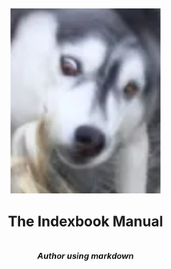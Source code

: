 <div style="display: flex;
  flex-direction: column;
  align-items: center;
  justify-content: center;
  height: 30cm;">

<img src="./The_Indexbook_Manual/media/ari.png" width="300px">
<h1>The Indexbook Manual</h1>
<h3><i>Author using markdown</i></h3>
</div>

<!-- 
    While using HTML inside a md file, the rewrite-url behavior of markedjs is off. 
    
    As a result, paths need to be relative to root (see img above as an example)
    
    HTML allows us to use css to center, scale, and decorate stuff.

    Also, the page is an A4 page with a height:30cm, the preview is scaled.
-->